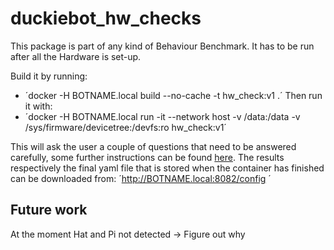 # duckiebot_hw_checks

This package is part of any kind of Behaviour Benchmark. It has to be run after all the Hardware is set-up.

Build it by running:
- ´docker -H BOTNAME.local build --no-cache -t hw_check:v1 .´
Then run it with:
- ´docker -H BOTNAME.local run -it --network host -v /data:/data -v /sys/firmware/devicetree:/devfs:ro hw_check:v1´

This will ask the user a couple of questions that need to be answered carefully, some further instructions can be found [here](https://github.com/llingg/behaviour-benchmarking/blob/v1/packages/hw_check/hw-checklist.md). 
The results respectively the final yaml file that is stored when the container has finished can be downloaded from: ´http://BOTNAME.local:8082/config ´

## Future work
At the moment Hat and Pi not detected -> Figure out why
